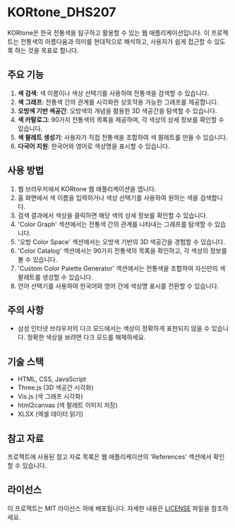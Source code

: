 # KORtone_DHS207

KORtone은 한국 전통색을 탐구하고 활용할 수 있는 웹 애플리케이션입니다. 이 프로젝트는 전통색의 아름다움과 의미를 현대적으로 해석하고, 사용자가 쉽게 접근할 수 있도록 하는 것을 목표로 합니다.

## 주요 기능

1. **색 검색**: 색 이름이나 색상 선택기를 사용하여 전통색을 검색할 수 있습니다.
2. **색 그래프**: 전통색 간의 관계를 시각화한 상호작용 가능한 그래프를 제공합니다.
3. **오방색 기반 색공간**: 오방색의 개념을 활용한 3D 색공간을 탐색할 수 있습니다.
4. **색 카탈로그**: 90가지 전통색의 목록을 제공하며, 각 색상의 상세 정보를 확인할 수 있습니다.
5. **색 팔레트 생성기**: 사용자가 직접 전통색을 조합하여 색 팔레트를 만들 수 있습니다.
6. **다국어 지원**: 한국어와 영어로 색상명을 표시할 수 있습니다.

## 사용 방법

1. 웹 브라우저에서 KORtone 웹 애플리케이션을 엽니다.
2. 홈 화면에서 색 이름을 입력하거나 색상 선택기를 사용하여 원하는 색을 검색합니다.
3. 검색 결과에서 색상을 클릭하면 해당 색의 상세 정보를 확인할 수 있습니다.
4. 'Color Graph' 섹션에서는 전통색 간의 관계를 나타내는 그래프를 탐색할 수 있습니다.
5. '오방 Color Space' 섹션에서는 오방색 기반의 3D 색공간을 경험할 수 있습니다.
6. 'Color Catalog' 섹션에서는 90가지 전통색의 목록을 확인하고, 각 색상의 정보를 볼 수 있습니다.
7. 'Custom Color Palette Generator' 섹션에서는 전통색을 조합하여 자신만의 색 팔레트를 생성할 수 있습니다.
8. 언어 선택기를 사용하여 한국어와 영어 간에 색상명 표시를 전환할 수 있습니다.

## 주의 사항

- 삼성 인터넷 브라우저의 다크 모드에서는 색상이 정확하게 표현되지 않을 수 있습니다. 정확한 색상을 보려면 다크 모드를 해제하세요.

## 기술 스택

- HTML, CSS, JavaScript
- Three.js (3D 색공간 시각화)
- Vis.js (색 그래프 시각화)
- html2canvas (색 팔레트 이미지 저장)
- XLSX (엑셀 데이터 읽기)

## 참고 자료

프로젝트에 사용된 참고 자료 목록은 웹 애플리케이션의 'References' 섹션에서 확인할 수 있습니다.

## 라이선스

이 프로젝트는 MIT 라이선스 하에 배포됩니다. 자세한 내용은 [LICENSE](LICENSE) 파일을 참조하세요.